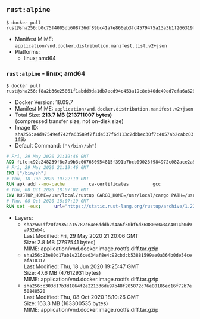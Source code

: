 ## `rust:alpine`

```console
$ docker pull rust@sha256:b0c75f4005db608736df89bc41a7e866eb3fd4579475a13a3b1f266319fa1078
```

-	Manifest MIME: `application/vnd.docker.distribution.manifest.list.v2+json`
-	Platforms:
	-	linux; amd64

### `rust:alpine` - linux; amd64

```console
$ docker pull rust@sha256:f8a2b36e25861f1abdd9da1db7ecd94c453a19c8eb40dc49ed7cfa6a62616ff9
```

-	Docker Version: 18.09.7
-	Manifest MIME: `application/vnd.docker.distribution.manifest.v2+json`
-	Total Size: **213.7 MB (213711007 bytes)**  
	(compressed transfer size, not on-disk size)
-	Image ID: `sha256:a4d975494f742fa63589f2f1d4537f6d113c2dbbec30f7c4057ab2cabc031f5b`
-	Default Command: `["\/bin\/sh"]`

```dockerfile
# Fri, 29 May 2020 21:19:46 GMT
ADD file:c92c248239f8c7b9b3c067650954815f391b7bcb09023f984972c082ace2a8d0 in / 
# Fri, 29 May 2020 21:19:46 GMT
CMD ["/bin/sh"]
# Thu, 18 Jun 2020 19:22:19 GMT
RUN apk add --no-cache         ca-certificates         gcc
# Thu, 08 Oct 2020 18:07:02 GMT
ENV RUSTUP_HOME=/usr/local/rustup CARGO_HOME=/usr/local/cargo PATH=/usr/local/cargo/bin:/usr/local/sbin:/usr/local/bin:/usr/sbin:/usr/bin:/sbin:/bin RUST_VERSION=1.47.0
# Thu, 08 Oct 2020 18:07:19 GMT
RUN set -eux;     url="https://static.rust-lang.org/rustup/archive/1.22.1/x86_64-unknown-linux-musl/rustup-init";     wget "$url";     echo "cee31c6f72b953c6293fd5d40142c7d61aa85db2a5ea81b3519fe1b492148dc9 *rustup-init" | sha256sum -c -;     chmod +x rustup-init;     ./rustup-init -y --no-modify-path --profile minimal --default-toolchain $RUST_VERSION --default-host x86_64-unknown-linux-musl;     rm rustup-init;     chmod -R a+w $RUSTUP_HOME $CARGO_HOME;     rustup --version;     cargo --version;     rustc --version;
```

-	Layers:
	-	`sha256:df20fa9351a15782c64e6dddb2d4a6f50bf6d3688060a34c4014b0d9a752eb4c`  
		Last Modified: Fri, 29 May 2020 21:20:06 GMT  
		Size: 2.8 MB (2797541 bytes)  
		MIME: application/vnd.docker.image.rootfs.diff.tar.gzip
	-	`sha256:23e80d17ab1e216ced34af8e4c92cbdcb53881599ae0a364b0de54ceafa10317`  
		Last Modified: Thu, 18 Jun 2020 19:25:47 GMT  
		Size: 47.6 MB (47612931 bytes)  
		MIME: application/vnd.docker.image.rootfs.diff.tar.gzip
	-	`sha256:c303d17b3d1864f2e221336de97b48f205872c76e80185ec16f72b7e50848520`  
		Last Modified: Thu, 08 Oct 2020 18:10:26 GMT  
		Size: 163.3 MB (163300535 bytes)  
		MIME: application/vnd.docker.image.rootfs.diff.tar.gzip
